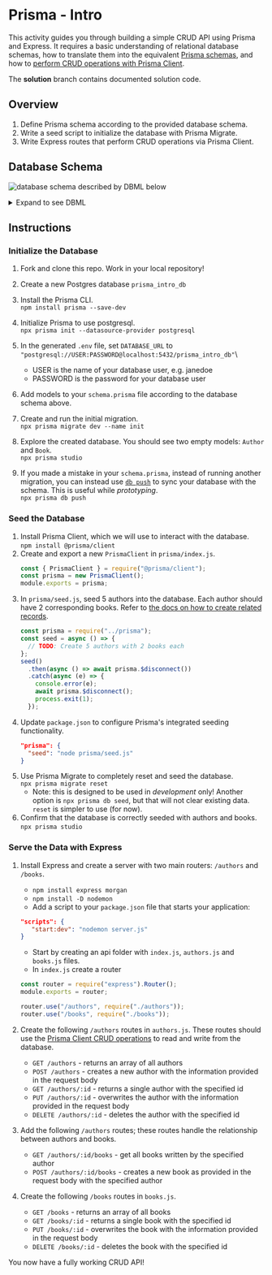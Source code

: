 # Prisma - Intro

This activity guides you through building a simple CRUD API using Prisma and Express. It requires a basic understanding of relational database schemas, how to translate them into the equivalent [Prisma schemas](https://www.prisma.io/docs/concepts/components/prisma-schema), and how to [perform CRUD operations with Prisma Client](https://www.prisma.io/docs/concepts/components/prisma-client/crud).

The **solution** branch contains documented solution code.

## Overview

1. Define Prisma schema according to the provided database schema.
1. Write a seed script to initialize the database with Prisma Migrate.
1. Write Express routes that perform CRUD operations via Prisma Client.

## Database Schema

![database schema described by DBML below](database_schema.svg)

<details>
<summary>Expand to see DBML</summary>

```dbml
Table Author {
  id Serial [pk]
  name String
}

Table Book {
  id Serial [pk]
  title String
  authorId Int
}

Ref: "Book"."authorId" > "Author"."id"
```

</details>

## Instructions

### Initialize the Database

1. Fork and clone this repo. Work in your local repository!
1. Create a new Postgres database `prisma_intro_db`
1. Install the Prisma CLI.\
   `npm install prisma --save-dev`
1. Initialize Prisma to use postgresql.\
   `npx prisma init --datasource-provider postgresql`
1. In the generated `.env` file, set `DATABASE_URL` to `"postgresql://USER:PASSWORD@localhost:5432/prisma_intro_db"`\
   - USER is the name of your database user, e.g. janedoe
   - PASSWORD is the password for your database user

1. Add models to your `schema.prisma` file according to the database schema above.
1. Create and run the initial migration.\
   `npx prisma migrate dev --name init`
1. Explore the created database. You should see two empty models: `Author` and `Book`.\
   `npx prisma studio`
1. If you made a mistake in your `schema.prisma`, instead of running another migration, you can instead use [`db push`](https://www.prisma.io/docs/guides/migrate/prototyping-schema-db-push) to sync your database with the schema. This is useful while _prototyping_.\
   `npx prisma db push`

### Seed the Database

1. Install Prisma Client, which we will use to interact with the database.\
   `npm install @prisma/client`
1. Create and export a new `PrismaClient` in `prisma/index.js`.
   ```js
   const { PrismaClient } = require("@prisma/client");
   const prisma = new PrismaClient();
   module.exports = prisma;
   ```
1. In `prisma/seed.js`, seed 5 authors into the database. Each author should have 2 corresponding books. Refer to [the docs on how to create related records](https://www.prisma.io/docs/concepts/components/prisma-client/relation-queries#create-a-related-record).
   ```js
   const prisma = require("../prisma");
   const seed = async () => {
     // TODO: Create 5 authors with 2 books each
   };
   seed()
     .then(async () => await prisma.$disconnect())
     .catch(async (e) => {
       console.error(e);
       await prisma.$disconnect();
       process.exit(1);
     });
   ```
1. Update `package.json` to configure Prisma's integrated seeding functionality.
   ```json
   "prisma": {
     "seed": "node prisma/seed.js"
   }
   ```
1. Use Prisma Migrate to completely reset and seed the database.\
   `npx prisma migrate reset`
   - Note: this is designed to be used in _development_ only! Another option is `npx prisma db seed`, but that will not clear existing data. `reset` is simpler to use (for now).
1. Confirm that the database is correctly seeded with authors and books.\
   `npx prisma studio`

### Serve the Data with Express

1. Install Express and create a server with two main routers: `/authors` and `/books`.

   - `npm install express morgan`
   - `npm install -D nodemon`
   - Add a script to your `package.json` file that starts your application:

   ```json
   "scripts": {
      "start:dev": "nodemon server.js"
   }
   ```

   - Start by creating an api folder with `index.js`, `authors.js` and `books.js` files.
   - In `index.js` create a router

   ```js
   const router = require("express").Router();
   module.exports = router;

   router.use("/authors", require("./authors"));
   router.use("/books", require("./books"));
   ```

1. Create the following `/authors` routes in `authors.js`. These routes should use the [Prisma Client CRUD operations](https://www.prisma.io/docs/concepts/components/prisma-client/crud) to read and write from the database.
   - `GET /authors` - returns an array of all authors
   - `POST /authors` - creates a new author with the information provided in the request body
   - `GET /authors/:id` - returns a single author with the specified id
   - `PUT /authors/:id` - overwrites the author with the information provided in the request body
   - `DELETE /authors/:id` - deletes the author with the specified id
1. Add the following `/authors` routes; these routes handle the relationship between authors and books.
   - `GET /authors/:id/books` - get all books written by the specified author
   - `POST /authors/:id/books` - creates a new book as provided in the request body with the specified author
1. Create the following `/books` routes in `books.js`.
   - `GET /books` - returns an array of all books
   - `GET /books/:id` - returns a single book with the specified id
   - `PUT /books/:id` - overwrites the book with the information provided in the request body
   - `DELETE /books/:id` - deletes the book with the specified id

You now have a fully working CRUD API!
